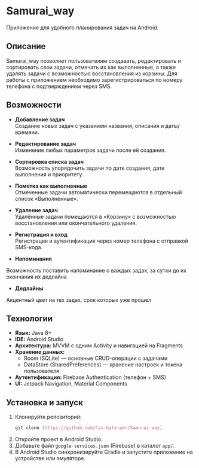 # Samurai_way

Приложение для удобного планирования задач на Android.

## Описание

Samurai_way позволяет пользователям создавать, редактировать и сортировать свои задачи, отмечать их как выполненные, а также удалять задачи с возможностью восстановления из корзины. Для работы с приложением необходимо зарегистрироваться по номеру телефона с подтверждением через SMS.

## Возможности

- **Добавление задач**  
  Создание новых задач с указанием названия, описания и даты/времени.

- **Редактирование задач**  
  Изменение любых параметров задачи после её создания.

- **Сортировка списка задач**  
  Возможность упорядочить задачи по дате создания, дате выполнения и приоритету.

- **Пометка как выполненные**  
  Отмеченные задачи автоматически перемещаются в отдельный список «Выполненные».

- **Удаление задач**  
  Удалённые задачи помещаются в «Корзину» с возможностью восстановления или окончательного удаления.

- **Регистрация и вход**  
  Регистрация и аутентификация через номер телефона с отправкой SMS-кода.
  
- **Напоминания**

Возможность поставить напоминание о важдых задах, за сутки до их окончания их дедлайна
  
- **Дедлайны**

Акцентный цвет на тех задах, срок которых уже прошел

## Технологии

- **Язык:** Java 8+  
- **IDE:** Android Studio  
- **Архитектура:** MVVM с одним Activity и навигацией на Fragments  
- **Хранение данных:**  
  - Room (SQLite) — основные CRUD-операции с задачами  
  - DataStore (SharedPreferences) — хранение настроек и токена пользователя  
- **Аутентификация:** Firebase Authentication (телефон + SMS)  
- **UI:** Jetpack Navigation, Material Components

## Установка и запуск

1. Клонируйте репозиторий:  
   ```bash
   git clone [https://github.com/Cas-byte-per/Samurai_way]
2. Откройте проект в Android Studio.
3. Добавьте файл ```google-services.json``` (Firebase) в каталог ```app/```.
4. В Android Studio синхронизируйте Gradle и запустите приложение на устройстве или эмуляторе.

